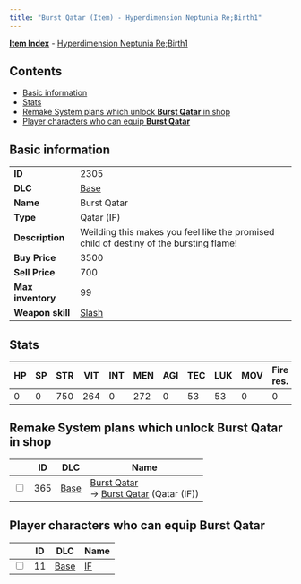 ```yaml
---
title: "Burst Qatar (Item) - Hyperdimension Neptunia Re;Birth1"
---
```


[**Item Index**](/neptunia/rb1/item/index.html) - [Hyperdimension Neptunia Re;Birth1](/neptunia/rb1)

## Contents

- [Basic information](#basic-information)
- [Stats](#stats)
- [Remake System plans which unlock **Burst Qatar** in shop](#remake-system-plans-which-unlock-burst-qatar-in-shop)
- [Player characters who can equip **Burst Qatar**](#player-characters-who-can-equip-burst-qatar)

## Basic information

|   |   |
| -- | -- |
| **ID** | 2305 |
| **DLC** | [Base](/neptunia/rb1/dlc/1-base.html) |
| **Name** | Burst Qatar |
| **Type** | Qatar (IF) |
| **Description** | Weilding this makes you feel like the promised child of destiny of the bursting flame! |
| **Buy Price** | 3500 |
| **Sell Price** | 700 |
| **Max inventory** | 99 |
| **Weapon skill** | [Slash](/neptunia/rb1/skill/1-2102-slash.html) |


## Stats

| HP | SP | STR | VIT | INT | MEN | AGI | TEC | LUK | MOV | Fire res. | Ice res. | Wind res. | Lightning res. |
| -- | -- | --- | --- | --- | --- | --- | --- | --- | --- | --------- | -------- | --------- | -------------- |
| 0 | 0 | 750 | 264 | 0 | 272 | 0 | 53 | 53 | 0 | 0 | 0 | 0 | 0 |


## Remake System plans which unlock **Burst Qatar** in shop

|    | ID | DLC | Name |
| -- | -- | --- | ---- |
| <input type="checkbox" id="rb1-remake-1-365" class="trackbox" /> | 365 | [Base](/neptunia/rb1/dlc/1-base.html) | [Burst Qatar](/neptunia/rb1/remake/1-365-burst-qatar.html)<br /> → [Burst Qatar](/neptunia/rb1/item/1-2305-burst-qatar.html) (Qatar (IF)) |


## Player characters who can equip **Burst Qatar**

|    | ID | DLC | Name |
| -- | -- | --- | ---- |
| <input type="checkbox" id="rb1-player-1-11" class="trackbox" /> | 11 | [Base](/neptunia/rb1/dlc/1-base.html) | [IF](/neptunia/rb1/player/1-11-if.html) |
